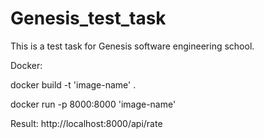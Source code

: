# Genesis_test_task
This is a test task for Genesis software engineering school.

Docker:

docker build -t 'image-name' .

docker run -p 8000:8000 'image-name'

Result:
http://localhost:8000/api/rate
